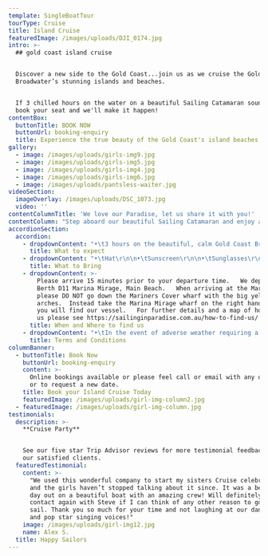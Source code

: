 ```yaml
---
template: SingleBoatTour
tourType: Cruise
title: Island Cruise
featuredImage: /images/uploads/DJI_0174.jpg
intro: >-
  ## gold coast island cruise


  Discover a new side to the Gold Coast...join us as we cruise the Gold Coast
  Broadwater’s stunning islands and beaches.  


  If 3 chilled hours on the water on a beautiful Sailing Catamaran sound good,
  book your seat and we'll make it happen!
contentBox:
  buttonTitle: BOOK NOW
  buttonUrl: booking-enquiry
  title: Experience the true beauty of the Gold Coast's island beaches.
gallery:
  - image: /images/uploads/girls-img9.jpg
  - image: /images/uploads/girls-img5.jpg
  - image: /images/uploads/girls-img4.jpg
  - image: /images/uploads/girls-img6.jpg
  - image: /images/uploads/pantsless-waiter.jpg
videoSection:
  imageOverlay: /images/uploads/DSC_1073.jpg
  video: ''
contentColumnTitle: 'We love our Paradise, let us share it with you!'
contentColumn: "Step aboard our beautiful Sailing Catamaran and enjoy a 3 hour cruise on the picturesque and calm Gold Coast Broadwater.     Take in the sights including impressive super yachts, Sea World, Palazzo Versace, South Stradbroke Island, Wavebreak Island and the Gold Coast Seaway.  \r\n\nVisit an isolated island beach only accessible by boat where you are invited to jump in for a swim and try our beach games (incl Volleyball, Stand Up Paddleboarding, Beach Cricket and Inflatables).   Or if you just want to chill on the beach (or our trampoline-style foredeck) that's totally fine, we'll play some cool tunes and serve up an icy cold drink from our on-board bar so you can relax and watch the world sail by in style.     But don't forget to keep your eyes peeled for the friendly bottlenose dolphins who regularly cruise past  \r\n\nThis is an laid-back cruise experience on a spacious sailing catamaran, with no more than 30 guests on board we love a social atmosphere and we can't wait to welcome you on board our beautiful boat!\r\n\nCruise includes light lunch and one complimentary bubbly, beer or soft drink."
accordionSection:
  accordion:
    - dropdownContent: "•\t3 hours on the beautiful, calm Gold Coast Broadwater\r\n\n•\tRelax onboard a spacious Sailing Catamaran\r\n\n•\tA maximum of 30 guests on board\r\n\n•\tSee impressive superyachts, Seaworld, Palazzo Versace, Gold Coast Seaway, Wavebreak Island, South Stradbroke Island and local wildlife.\r\n\n•\tPull up at an island beach only accessible by boat\r\n\n•\tEnjoy free beach activities, take a dip or just relax and enjoy the view\r\n\n•\tCool tunes set the soundtrack for your experience\r\n\n•\tFriendly relaxed ambience with crew sharing some local knowledge\r\n\n•\tKeep your eyes peeled for dolphins!\r\n\n•\tIncludes one complimentary drink and light lunch\n\n•\tDeparts and returns @ Marina Mirage - an ideal spot for a beautiful waterfront meal or drinks before or after your cruise"
      title: What to expect
    - dropdownContent: "•\tHat\r\n\n•\tSunscreen\r\n\n•\tSunglasses\r\n\n•\tSwimwear \r\n\n•\tTowel\r\n\n•\tJacket on cooler days\r\n\n•\tFlat soled shoes (or bare feet)\r\n\n•\tCamera"
      title: What to Bring
    - dropdownContent: >-
        Please arrive 15 minutes prior to your departure time.   We depart from
        Berth D11 Marina Mirage, Main Beach.   When arriving at the Marina
        please DO NOT go down the Mariners Cover wharf with the big yellow
        arches.  Instead take the Marina Mirage wharf on the right hand side and
        you will find our vessel.   For further details and a map of how to find
        us please see https://sailinginparadise.com.au/how-to-find-us/
      title: When and Where to find us
    - dropdownContent: "•\tIn the event of adverse weather requiring a cancellation of the cruise an SMS will be sent to your registered mobile (please ensure you provide one).   \r\n\n•\tPlease provide notice of at least 72 hours should you wish to cancel to avoid forfeiture of ticket price.  \r\n\n•\tThere is no BYO however you will receive one complimentary bubbly, beer or soft drink and extra drinks may be purchased on board at very reasonable prices (cash preferred, cards accepted).  \r\n\n•\tSailing in Paradise reserves the right to substitute the vessel if necessary without prior notice.\r\n\n•\tCruises are subject to weather suitability, the cruise can proceed in most weather conditions but if it is deemed unsafe we will not sail.   Customers are able to reschedule or request a refund in this circumstance.\r\n\n•\tCruises require minimum numbers to depart.  \r  In the event of minimum numbers not being met guests will be offered a full refund or the opportunity to reschedule to an alternative date."
      title: Terms and Conditions
columnBanner:
  - buttonTitle: Book Now
    buttonUrl: booking-enquiry
    content: >-
      Online bookings available or please feel call or email with any questions
      or to request a new date.
    title: Book your Island Cruise Today
    featuredImage: /images/uploads/girl-img-column2.jpg
  - featuredImage: /images/uploads/girl-img-column.jpg
testimonials:
  description: >-
    **Cruise Party**


    See our five star Trip Advisor reviews for more testimonial feedback from
    our satisfied clients.
  featuredTestimonial:
    content: >-
      "We used this wonderful company to start my sisters Cruise celebrations
      and the girls haven’t stopped talking about it since. It was a beautiful
      day out on a beautiful boat with an amazing crew! Will definitely be in
      contact again with Steve if I can think of any other reason to go for a
      sail. Thank you so much for your time and not laughing at our dance moves
      and pop star singing voices!"
    image: /images/uploads/girl-img12.jpg
    name: Alex S.
  title: Happy Sailors
---
```



